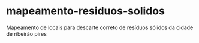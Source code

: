 # mapeamento-residuos-solidos
Mapeamento de locais para descarte correto de resíduos sólidos da cidade de ribeirão pires
